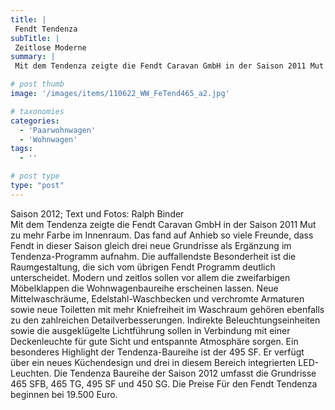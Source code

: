 ```yaml
---
title: |
 Fendt Tendenza
subTitle: |
 Zeitlose Moderne
summary: |
 Mit dem Tendenza zeigte die Fendt Caravan GmbH in der Saison 2011 Mut zu mehr Farbe im Innenraum. Das fand auf Anhieb so viele Freunde, dass Fendt in dieser Saison gleich drei neue Grundrisse als Ergänzung im Tendenza-Programm aufnahm. Die auffallendste Besonderheit ist die Raumgestaltung, die sich vom übrigen Fendt Programm 

# post thumb
image: '/images/items/110622_WW_FeTend465_a2.jpg'

# taxonomies
categories: 
  - 'Paarwohnwagen'
  - 'Wohnwagen'
tags:
  - ''

# post type
type: "post"
---
```


Saison 2012; Text und Fotos: Ralph Binder  
Mit dem Tendenza zeigte die Fendt Caravan GmbH in der Saison 2011 Mut zu mehr Farbe im Innenraum. Das fand auf Anhieb so viele Freunde, dass Fendt in dieser Saison gleich drei neue Grundrisse als Ergänzung im Tendenza-Programm aufnahm. Die auffallendste Besonderheit ist die Raumgestaltung, die sich vom übrigen Fendt Programm deutlich unterscheidet. Modern und zeitlos sollen vor allem die zweifarbigen Möbelklappen die Wohnwagenbaureihe erscheinen lassen. Neue Mittelwaschräume, Edelstahl-Waschbecken und verchromte Armaturen sowie neue Toiletten mit mehr Kniefreiheit im Waschraum gehören ebenfalls zu den zahlreichen Detailverbesserungen. Indirekte Beleuchtungseinheiten sowie die ausgeklügelte Lichtführung sollen in Verbindung mit einer Deckenleuchte für gute Sicht und entspannte Atmosphäre sorgen. Ein besonderes Highlight der Tendenza-Baureihe ist der 495 SF. Er verfügt über ein neues Küchendesign und drei in diesem Bereich integrierten LED-Leuchten. Die Tendenza Baureihe der Saison 2012 umfasst die Grundrisse 465 SFB, 465 TG, 495 SF und 450 SG. Die Preise Für den Fendt Tendenza beginnen bei 19.500 Euro.
